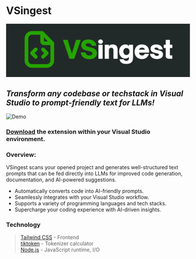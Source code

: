 # VSingest
![Banner](assets/banner.png)
## ***Transform any codebase or techstack in Visual Studio to prompt-friendly text for LLMs!***
![Demo](assets/demo.gif)
### **[Download](https://marketplace.visualstudio.com/items?itemName=EricZipor.vsingest)** the extension within your Visual Studio environment. 
### Overview:
VSingest scans your opened project and generates well-structured text prompts that can be fed directly into LLMs for improved code generation, documentation, and AI-powered suggestions. 
  - Automatically converts code into AI-friendly prompts.
  - Seamlessly integrates with your Visual Studio workflow.
  - Supports a variety of programming languages and tech stacks.
  - Supercharge your coding experience with AI-driven insights.
### Technology
> [Tailwind CSS](https://tailwindcss.com/) - Frontend <br> 
> [tiktoken](https://github.com/openai/tiktoken) - Tokenizer calculator <br>
> [Node.js](https://nodejs.org/) - JavaScript runtime, I/O <br>
